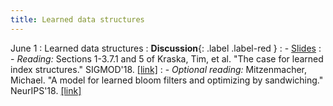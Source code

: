```yaml
---
title: Learned data structures
---
```


June 1
: Learned data structures
  : **Discussion**{: .label .label-red }
: - [Slides](https://vitercik.github.io/ml4algs/assets/slides/lecture15.pdf)
: - *Reading:* Sections 1-3.7.1 and 5 of Kraska, Tim, et al. "The case for learned index structures." SIGMOD'18. [[link]](https://arxiv.org/pdf/1712.01208.pdf)
: - *Optional reading:* Mitzenmacher, Michael. "A model for learned bloom filters and optimizing by sandwiching." NeurIPS'18. [[link]](https://arxiv.org/pdf/1901.00902.pdf)
